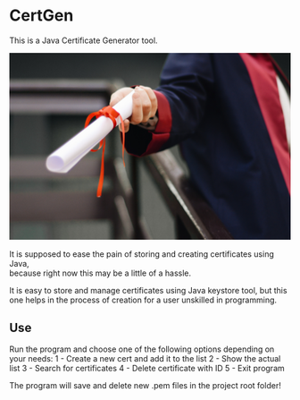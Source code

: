 # CertGen

This is a Java Certificate Generator tool.  

![Photo by Ekrulila from Pexels](pexels-certificate-2292837.jpg)

It is supposed to ease the pain of storing and creating certificates using Java,  
because right now this may be a little of a hassle.

It is easy to store and manage certificates using Java keystore tool, but this one helps
in the process of creation for a user unskilled in programming.

## Use

Run the program and choose one of the following options depending on your needs:
1 - Create a new cert and add it to the list
2 - Show the actual list
3 - Search for certificates
4 - Delete certificate with ID
5 - Exit program

The program will save and delete new .pem files in the project root folder!

